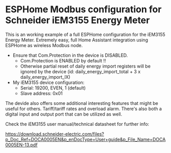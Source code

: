 # ESPHome Modbus configuration for Schneider iEM3155 Energy Meter

This is an working example of a full ESPHome configuration for the iEM3155 Energy Meter.
Extremely easy, full Home Assistant integration using ESPHome as wireless Modbus node. 

- Ensure that Com.Protection in the device is DISABLED.
    * Com.Protection is ENABLED by default !!
    * Otherwise partial reset of daily energy import registers will be ignored by the device (id: daily_energy_import_total + 3 x daily_energy_import_lX)
- My iEM3155 device configuration:
    * Serial: 19200, EVEN, 1 (default)
    * Slave address: 0x01


The devide also offers some additional interesting features that might be useful for others. Tariff/tariff rates and overload alarm. There's also both a digital input and output port that can be utilized as well.

Check the iEM3155 user manual/technical datasheet for further info:

https://download.schneider-electric.com/files?p_Doc_Ref=DOCA0005EN&p_enDocType=User+guide&p_File_Name=DOCA0005EN-13.pdf
